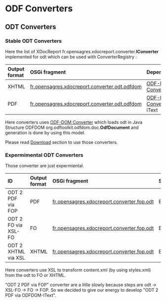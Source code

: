 # ODF Converters #

## ODT Converters ##

### Stable ODT Converters ###

Here the list of XDocReport fr.opensagres.xdocreport.converter.**IConverter** implemented for odt which can be used with ConverterRegistry :

|Output format | OSGi fragment | Dependencies |Status|
|:-------------|:--------------|:-------------|:-----|
|XHTML         |[fr.opensagres.xdocreport.converter.odt.odfdom](http://code.google.com/p/xdocreport/source/browse/#git%2Fconverter%2Ffr.opensagres.xdocreport.converter.odt.odfdom)| [ODF-DOM Converter](http://code.google.com/p/xdocreport/wiki/ODFDOMConverter)|Stable| |
|PDF           |[fr.opensagres.xdocreport.converter.odt.odfdom](http://code.google.com/p/xdocreport/source/browse/#git%2Fconverter%2Ffr.opensagres.xdocreport.converter.odt.odfdom)|[ODF-DOM Converter](http://code.google.com/p/xdocreport/wiki/ODFDOMConverter) with iText|Stable| |

Here converters uses [ODF-DOM Converter](http://code.google.com/p/xdocreport/wiki/ODFDOMConverter) which loads odt in Java Structure ODFDOM org.odftoolkit.odfdom.doc.**OdfDocument** and generation is done by using this model.

Please read [Download](http://code.google.com/p/xdocreport/wiki/Download) section to use those converters.

### Expermimental ODT Converters ###

Those converter are just expermiental.

|ID|Output format | OSGi fragment | Status|
|:-|:-------------|:--------------|:------|
|ODT 2 PDF via FOP|PDF           |[fr.opensagres.xdocreport.converter.fop.odt](http://code.google.com/p/xdocreport/source/browse/#git%2Fsandbox%2Ffr.opensagres.xdocreport.converter.fop.odt)|Experimental |
|ODT 2 FO via XSL-FO|FO            |[fr.opensagres.xdocreport.converter.fop.odt](http://code.google.com/p/xdocreport/source/browse/#git%2Fsandbox%2Ffr.opensagres.xdocreport.converter.fop.odt)|Experimental |
|ODT 2 XHTML via XSL|XHTML         |[fr.opensagres.xdocreport.converter.fop.odt](http://code.google.com/p/xdocreport/source/browse/#git%2Fsandbox%2Ffr.opensagres.xdocreport.converter.fop.odt)|Experimental |

Here converters use XSL to transform content.xml (by using styles.xml) from the odt to FO or XHTML.

"ODT 2 PDF via FOP" converter are a litlle slowly because steps are odt -> XSL-FO -> FO -> FOP. So we decided to give our energy to develop "ODT 2 PDF via ODFDOM-IText".